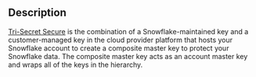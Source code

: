 ## Description

[Tri-Secret Secure](https://docs.snowflake.com/en/user-guide/security-encryption-manage.html#tri-secret-secure) is the combination of a Snowflake-maintained key and a customer-managed key in the cloud provider platform that hosts your Snowflake account to create a composite master key to protect your Snowflake data. The composite master key acts as an account master key and wraps all of the keys in the hierarchy.
